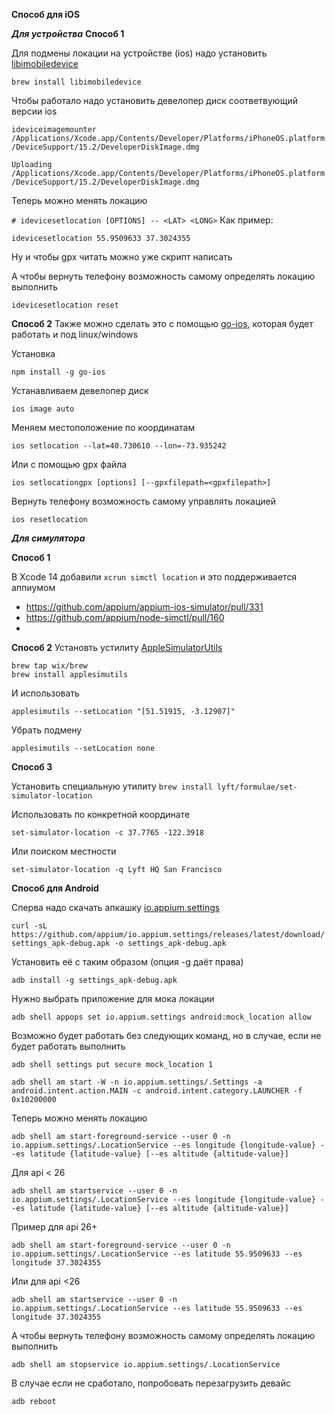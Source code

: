 **Способ для iOS**

***Для устройства***
****Способ 1****

Для подмены локации на устройстве (ios) надо установить [libimobiledevice](https://github.com/libimobiledevice/libimobiledevice)

```brew install libimobiledevice```

Чтобы работало надо установить девелопер диск соответвующий версии ios

```ideviceimagemounter /Applications/Xcode.app/Contents/Developer/Platforms/iPhoneOS.platform/DeviceSupport/15.2/DeveloperDiskImage.dmg```

```Uploading /Applications/Xcode.app/Contents/Developer/Platforms/iPhoneOS.platform/DeviceSupport/15.2/DeveloperDiskImage.dmg```

Теперь можно менять локацию

```# idevicesetlocation [OPTIONS] -- <LAT> <LONG>```
Как пример:

```idevicesetlocation 55.9509633 37.3024355```

Ну и чтобы gpx читать можно уже скрипт написать

А чтобы вернуть телефону возможность самому определять локацию выполнить

```idevicesetlocation reset```

****Способ 2****
Также можно сделать это с помощью [go-ios](https://github.com/danielpaulus/go-ios), которая будет работать и под linux/windows

Установка
```
npm install -g go-ios
```

Устанавливаем девелопер диск
```
ios image auto
```

Меняем местоположение по координатам
```
ios setlocation --lat=40.730610 --lon=-73.935242
```

Или с помощью gpx файла
```
ios setlocationgpx [options] [--gpxfilepath=<gpxfilepath>]
```

Вернуть телефону возможность самому управлять локацией
```
ios resetlocation
```

***Для симулятора***

****Способ 1****

В Xcode 14 добавили `xcrun simctl location` и это поддерживается аппиумом
* https://github.com/appium/appium-ios-simulator/pull/331
* https://github.com/appium/node-simctl/pull/160
* 
****Способ 2****
Установть устилиту [AppleSimulatorUtils](https://github.com/wix/AppleSimulatorUtils)
```
brew tap wix/brew
brew install applesimutils
```

И использовать
```
applesimutils --setLocation "[51.51915, -3.12907]"
```

Убрать подмену
```
applesimutils --setLocation none
```

****Способ 3****

Установить специальную утилиту
```brew install lyft/formulae/set-simulator-location```

Использовать по конкретной координате
```
set-simulator-location -c 37.7765 -122.3918
```

Или поиском местности
```
set-simulator-location -q Lyft HQ San Francisco
```

**Способ для Android**

Сперва надо скачать апкашку [io.appium.settings](https://github.com/appium/io.appium.settings)

```curl -sL https://github.com/appium/io.appium.settings/releases/latest/download/settings_apk-debug.apk -o settings_apk-debug.apk```

Установить её с таким образом (опция -g даёт права)

```adb install -g settings_apk-debug.apk```

Нужно выбрать приложение для мока локации

```adb shell appops set io.appium.settings android:mock_location allow```

Возможно будет работать без следующих команд, но в случае, если не будет работать выполнить

```adb shell settings put secure mock_location 1```

```adb shell am start -W -n io.appium.settings/.Settings -a android.intent.action.MAIN -c android.intent.category.LAUNCHER -f 0x10200000```

Теперь можно менять локацию

```adb shell am start-foreground-service --user 0 -n io.appium.settings/.LocationService --es longitude {longitude-value} --es latitude {latitude-value} [--es altitude {altitude-value}]```

Для api &lt; 26

```adb shell am startservice --user 0 -n io.appium.settings/.LocationService --es longitude {longitude-value} --es latitude {latitude-value} [--es altitude {altitude-value}]```

Пример для api 26+

```adb shell am start-foreground-service --user 0 -n io.appium.settings/.LocationService --es latitude 55.9509633 --es longitude 37.3024355```

Или для api <26

```adb shell am startservice --user 0 -n io.appium.settings/.LocationService --es latitude 55.9509633 --es longitude 37.3024355```

А чтобы вернуть телефону возможность самому определять локацию выполнить

```adb shell am stopservice io.appium.settings/.LocationService```

В случае если не сработало, попробовать перезагрузить девайс

```adb reboot```

